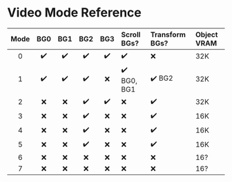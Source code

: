 # Video Mode Reference

Mode | BG0 | BG1 | BG2 | BG3 | Scroll BGs? | Transform BGs? | Object VRAM
:---:|:---:|:---:|:---:|:---:|:------------|:---------------|:-----------
0    | ✔️  | ✔️  | ✔️   | ✔️  | ✔️           | ❌             | 32K
1    | ✔️  | ✔️  | ✔️   | ❌  | ✔️ BG0, BG1  | ✔️ BG2         | 32K
2    | ❌  | ❌  | ✔️   | ✔️  | ❌           | ✔️             | 32K
3    | ❌  | ❌  | ✔️   | ❌  | ❌           | ✔️             | 16K
4    | ❌  | ❌  | ✔️   | ❌  | ❌           | ✔️             | 16K
5    | ❌  | ❌  | ✔️   | ❌  | ❌           | ✔️             | 16K
6    | ❌  | ❌  | ❌   | ❌  | ❌           | ❌             | 16?
7    | ❌  | ❌  | ❌   | ❌  | ❌           | ❌             | 16?
